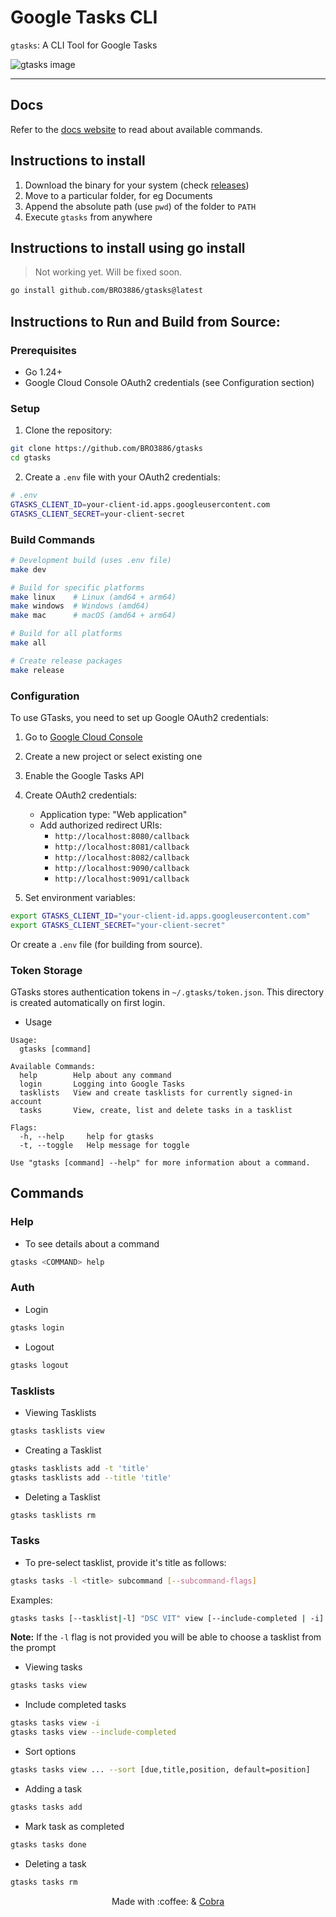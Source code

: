# Google Tasks CLI

`gtasks`: A CLI Tool for Google Tasks

![gtasks image](docs/static/images/screenshot.png)

---

## Docs

Refer to the [docs website](https://gtasks.sidv.dev) to read about available commands.

## Instructions to install

1. Download the binary for your system (check [releases](https://github.com/BRO3886/gtasks/releases))
2. Move to a particular folder, for eg Documents
3. Append the absolute path (use `pwd`) of the folder to `PATH`
4. Execute `gtasks` from anywhere

## Instructions to install using go install

> Not working yet. Will be fixed soon.

```bash
go install github.com/BRO3886/gtasks@latest
```



## Instructions to Run and Build from Source:

### Prerequisites

- Go 1.24+
- Google Cloud Console OAuth2 credentials (see Configuration section)

### Setup

1. Clone the repository:

```bash
git clone https://github.com/BRO3886/gtasks
cd gtasks
```

2. Create a `.env` file with your OAuth2 credentials:

```bash
# .env
GTASKS_CLIENT_ID=your-client-id.apps.googleusercontent.com
GTASKS_CLIENT_SECRET=your-client-secret
```

### Build Commands

```bash
# Development build (uses .env file)
make dev

# Build for specific platforms
make linux    # Linux (amd64 + arm64)
make windows  # Windows (amd64)
make mac      # macOS (amd64 + arm64)

# Build for all platforms
make all

# Create release packages
make release
```

### Configuration

To use GTasks, you need to set up Google OAuth2 credentials:

1. Go to [Google Cloud Console](https://console.cloud.google.com/)
2. Create a new project or select existing one
3. Enable the Google Tasks API
4. Create OAuth2 credentials:

   - Application type: "Web application"
   - Add authorized redirect URIs:
     - `http://localhost:8080/callback`
     - `http://localhost:8081/callback`
     - `http://localhost:8082/callback`
     - `http://localhost:9090/callback`
     - `http://localhost:9091/callback`

5. Set environment variables:

```bash
export GTASKS_CLIENT_ID="your-client-id.apps.googleusercontent.com"
export GTASKS_CLIENT_SECRET="your-client-secret"
```

Or create a `.env` file (for building from source).

### Token Storage

GTasks stores authentication tokens in `~/.gtasks/token.json`. This directory is created automatically on first login.

- Usage

```
Usage:
  gtasks [command]

Available Commands:
  help        Help about any command
  login       Logging into Google Tasks
  tasklists   View and create tasklists for currently signed-in account
  tasks       View, create, list and delete tasks in a tasklist

Flags:
  -h, --help     help for gtasks
  -t, --toggle   Help message for toggle

Use "gtasks [command] --help" for more information about a command.
```

## Commands

### Help

- To see details about a command

```bash
gtasks <COMMAND> help
```

### Auth

- Login

```bash
gtasks login
```

- Logout

```bash
gtasks logout
```

### Tasklists

- Viewing Tasklists

```bash
gtasks tasklists view
```

- Creating a Tasklist

```bash
gtasks tasklists add -t 'title'
gtasks tasklists add --title 'title'
```

- Deleting a Tasklist

```bash
gtasks tasklists rm
```

### Tasks

- To pre-select tasklist, provide it's title as follows:

```bash
gtasks tasks -l <title> subcommand [--subcommand-flags]
```

Examples:

```bash
gtasks tasks [--tasklist|-l] "DSC VIT" view [--include-completed | -i]
```

**Note:** If the `-l` flag is not provided you will be able to choose a tasklist from the prompt

- Viewing tasks

```bash
gtasks tasks view
```

- Include completed tasks

```bash
gtasks tasks view -i
gtasks tasks view --include-completed
```

- Sort options

```bash
gtasks tasks view ... --sort [due,title,position, default=position]
```

- Adding a task

```bash
gtasks tasks add
```

- Mark task as completed

```bash
gtasks tasks done
```

- Deleting a task

```bash
gtasks tasks rm
```

<div align="center">
Made with :coffee: & <a href="https://cobra.dev">Cobra</a>
</div>
